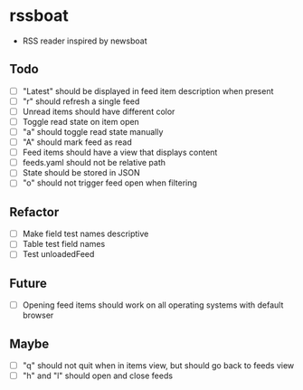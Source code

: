# rssboat
- RSS reader inspired by newsboat

## Todo
- [ ] "Latest" should be displayed in feed item description when present
- [ ] "r" should refresh a single feed
- [ ] Unread items should have different color
- [ ] Toggle read state on item open
- [ ] "a" should toggle read state manually
- [ ] "A" should mark feed as read
- [ ] Feed items should have a view that displays content
- [ ] feeds.yaml should not be relative path
- [ ] State should be stored in JSON
- [ ] "o" should not trigger feed open when filtering

## Refactor
- [ ] Make field test names descriptive
- [ ] Table test field names
- [ ] Test unloadedFeed

## Future
- [ ] Opening feed items should work on all operating systems with default browser

## Maybe
- [ ] "q" should not quit when in items view, but should go back to feeds view
- [ ] "h" and "l" should open and close feeds

